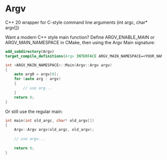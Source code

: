 # Argv
C++ 20 wrapper for C-style command line arguments (int argc, char* argv[])

Want a modern C++ style main function? Define ARGV_ENABLE_MAIN or ARGV_MAIN_NAMESPACE in CMake, then using the Argv Main signature:

```cmake
add_subdirectory(Argv)
target_compile_definitions(Argv INTERFACE ARGV_MAIN_NAMESPACE=<YOUR_NAMESPACE>)
```

```cpp
int <ARGV_MAIN_NAMESPACE>::Main(Argv::Argv argv)
{
    auto arg0 = argv[0];
    for (auto arg : argv)
    {
        // use arg...
    }
    return 0;
}
```

Or still use the regular main:
```cpp
int main(int old_argc, char* old_argv[])
{
    Argv::Argv argv(old_argc, old_argv);
    
    // use argv...
    
    return 0;
}
```
